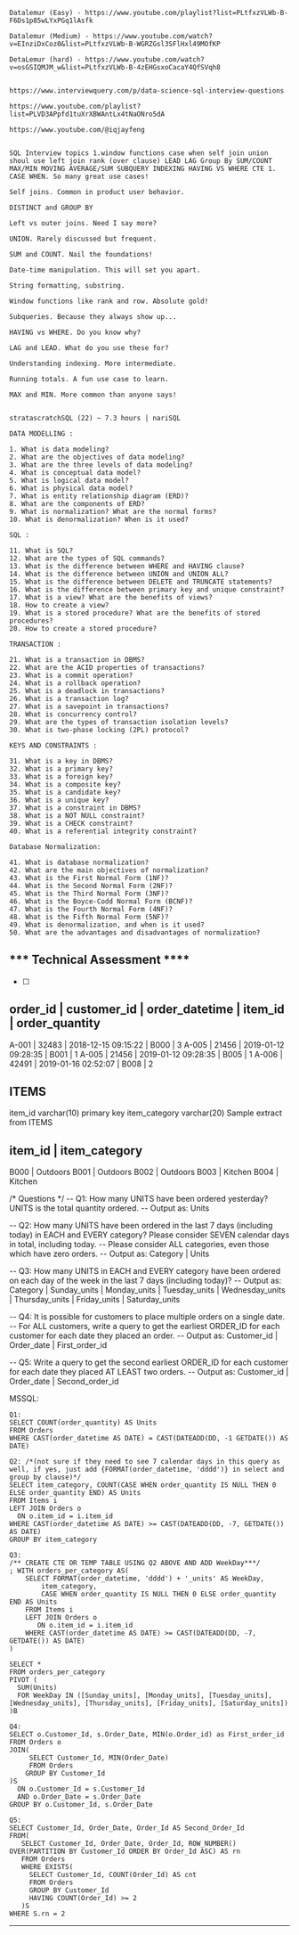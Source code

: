 ```
Datalemur (Easy) - https://www.youtube.com/playlist?list=PLtfxzVLWb-B-F6Ds1p85wLYxPGq1lAsfk

Datalemur (Medium) - https://www.youtube.com/watch?v=EInziDxCoz0&list=PLtfxzVLWb-B-WGRZGsl3SFlHxl49MOfKP

DetaLemur (hard) - https://www.youtube.com/watch?v=osGSIQMJM_w&list=PLtfxzVLWb-B-4zEHGsxoCacaY4QfSVqh8


https://www.interviewquery.com/p/data-science-sql-interview-questions

https://www.youtube.com/playlist?list=PLVD3APpfd1tuXrXBWAntLx4tNaONro5dA

https://www.youtube.com/@iqjayfeng


SQL Interview topics 1.window functions case when self join union shoul use left join rank (over clause) LEAD LAG Group By SUM/COUNT MAX/MIN MOVING AVERAGE/SUM SUBQUERY INDEXING HAVING VS WHERE CTE 1. CASE WHEN. So many great use cases!

Self joins. Common in product user behavior.

DISTINCT and GROUP BY

Left vs outer joins. Need I say more?

UNION. Rarely discussed but frequent.

SUM and COUNT. Nail the foundations!

Date-time manipulation. This will set you apart.

String formatting, substring.

Window functions like rank and row. Absolute gold!

Subqueries. Because they always show up...

HAVING vs WHERE. Do you know why?

LAG and LEAD. What do you use these for?

Understanding indexing. More intermediate.

Running totals. A fun use case to learn.

MAX and MIN. More common than anyone says!


stratascratchSQL (22) ~ 7.3 hours | nariSQL

DATA MODELLING :

1. What is data modeling?
2. What are the objectives of data modeling?
3. What are the three levels of data modeling?
4. What is conceptual data model?
5. What is logical data model?
6. What is physical data model?
7. What is entity relationship diagram (ERD)?
8. What are the components of ERD?
9. What is normalization? What are the normal forms?
10. What is denormalization? When is it used?

SQL :

11. What is SQL?
12. What are the types of SQL commands?
13. What is the difference between WHERE and HAVING clause?
14. What is the difference between UNION and UNION ALL?
15. What is the difference between DELETE and TRUNCATE statements?
16. What is the difference between primary key and unique constraint?
17. What is a view? What are the benefits of views?
18. How to create a view?
19. What is a stored procedure? What are the benefits of stored procedures?
20. How to create a stored procedure?

TRANSACTION :

21. What is a transaction in DBMS?
22. What are the ACID properties of transactions?
23. What is a commit operation?
24. What is a rollback operation?
25. What is a deadlock in transactions?
26. What is a transaction log?
27. What is a savepoint in transactions?
28. What is concurrency control?
29. What are the types of transaction isolation levels?
30. What is two-phase locking (2PL) protocol?

KEYS AND CONSTRAINTS :

31. What is a key in DBMS?
32. What is a primary key?
33. What is a foreign key?
34. What is a composite key?
35. What is a candidate key?
36. What is a unique key?
37. What is a constraint in DBMS?
38. What is a NOT NULL constraint?
39. What is a CHECK constraint?
40. What is a referential integrity constraint?

Database Normalization:

41. What is database normalization?
42. What are the main objectives of normalization?
43. What is the First Normal Form (1NF)?
44. What is the Second Normal Form (2NF)?
45. What is the Third Normal Form (3NF)?
46. What is the Boyce-Codd Normal Form (BCNF)?
47. What is the Fourth Normal Form (4NF)?
48. What is the Fifth Normal Form (5NF)?
49. What is denormalization, and when is it used?
50. What are the advantages and disadvantages of normalization?
```

## *** Technical Assessment ****

* [ ]

## order_id | customer_id | order_datetime | item_id | order_quantity

A-001 | 32483 | 2018-12-15 09:15:22 | B000 | 3
A-005 | 21456 | 2019-01-12 09:28:35 | B001 | 1
A-005 | 21456 | 2019-01-12 09:28:35 | B005 | 1
A-006 | 42491 | 2019-01-16 02:52:07 | B008 | 2

## ITEMS

item_id varchar(10) primary key
item_category varchar(20)
Sample extract from ITEMS

## item_id | item_category

B000 | Outdoors
B001 | Outdoors
B002 | Outdoors
B003 | Kitchen
B004 | Kitchen

/* Questions */
-- Q1: How many UNITS have been ordered yesterday? UNITS is the total quantity ordered.
-- Output as: Units

-- Q2: How many UNITS have been ordered in the last 7 days (including today) in EACH and EVERY category? Please consider SEVEN calendar days in total, including today.
-- Please consider ALL categories, even those which have zero orders.
-- Output as: Category | Units

-- Q3: How many UNITS in EACH and EVERY category have been ordered on each day of the week in the last 7 days (including today)?
-- Output as: Category | Sunday_units | Monday_units | Tuesday_units | Wednesday_units | Thursday_units | Friday_units | Saturday_units

-- Q4: It is possible for customers to place multiple orders on a single date.
-- For ALL customers, write a query to get the earliest ORDER_ID for each customer for each date they placed an order.
-- Output as: Customer_id | Order_date | First_order_id

-- Q5: Write a query to get the second earliest ORDER_ID for each customer for each date they placed AT LEAST two orders.
-- Output as: Customer_id | Order_date | Second_order_id

MSSQL:

```
Q1: 
SELECT COUNT(order_quantity) AS Units
FROM Orders 
WHERE CAST(order_datetime AS DATE) = CAST(DATEADD(DD, -1 GETDATE()) AS DATE)
```

```
Q2: /*(not sure if they need to see 7 calendar days in this query as well, if yes, just add {FORMAT(order_datetime, 'dddd')} in select and group by clause)*/
SELECT item_category, COUNT(CASE WHEN order_quantity IS NULL THEN 0 ELSE order_quantity END) AS Units
FROM Items i
LEFT JOIN Orders o
  ON o.item_id = i.item_id
WHERE CAST(order_datetime AS DATE) >= CAST(DATEADD(DD, -7, GETDATE()) AS DATE)
GROUP BY item_category
```

```
Q3:
/** CREATE CTE OR TEMP TABLE USING Q2 ABOVE AND ADD WeekDay***/
; WITH orders_per_category AS(
    SELECT FORMAT(order_datetime, 'dddd') + '_units' AS WeekDay,
        item_category, 
        CASE WHEN order_quantity IS NULL THEN 0 ELSE order_quantity END AS Units
    FROM Items i
    LEFT JOIN Orders o
       ON o.item_id = i.item_id
    WHERE CAST(order_datetime AS DATE) >= CAST(DATEADD(DD, -7, GETDATE()) AS DATE)
)

SELECT *
FROM orders_per_category
PIVOT (
  SUM(Units)
  FOR WeekDay IN ([Sunday_units], [Monday_units], [Tuesday_units], [Wednesday_units], [Thursday_units], [Friday_units], [Saturday_units])
)B

```

```
Q4: 
SELECT o.Customer_Id, s.Order_Date, MIN(o.Order_id) as First_order_id
FROM Orders o
JOIN(
     SELECT Customer_Id, MIN(Order_Date)
     FROM Orders
    GROUP BY Customer_Id
)S
  ON o.Customer_Id = s.Customer_Id
  AND o.Order_Date = s.Order_Date
GROUP BY o.Customer_Id, s.Order_Date
```

```
Q5:
SELECT Customer_Id, Order_Date, Order_Id AS Second_Order_Id
FROM(
   SELECT Customer_Id, Order_Date, Order_Id, ROW_NUMBER() OVER(PARTITION BY Customer_Id ORDER BY Order_Id ASC) AS rn
   FROM Orders
   WHERE EXISTS(
     SELECT Customer_Id, COUNT(Order_Id) AS cnt
     FROM Orders
     GROUP BY Customer_Id
     HAVING COUNT(Order_Id) >= 2
   )S
WHERE S.rn = 2
```

---
